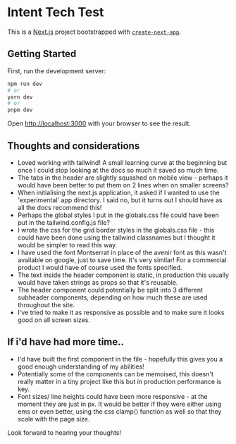 # Intent Tech Test

This is a [Next.js](https://nextjs.org/) project bootstrapped with [`create-next-app`](https://github.com/vercel/next.js/tree/canary/packages/create-next-app).

## Getting Started

First, run the development server:

```bash
npm run dev
# or
yarn dev
# or
pnpm dev
```

Open [http://localhost:3000](http://localhost:3000) with your browser to see the result.

## Thoughts and considerations
- Loved working with tailwind! A small learning curve at the beginning but once I could stop looking at the docs so much it saved so much time. 
- The tabs in the header are slightly squashed on mobile view - perhaps it would have been better to put them on 2 lines when on smaller screens?
- When initialising the next.js application, it asked if I wanted to use the 'experimental' app directory. I said no, but it turns out I should have as all the docs recommend this!
- Perhaps the global styles I put in the globals.css file could have been put in the tailwind.config.js file?
- I wrote the css for the grid border styles in the globals.css file - this could have been done using the tailwind classnames but I thought it would be simpler to read this way.
- I have used the font Montserrat in place of the avenir font as this wasn't available on google, just to save time. It's very similar! For a commercial product I would have of course used the fonts specified.
- The text inside the header component is static, in production this usually would have taken strings as props so that it's reusable.
- The header component could potentially be split into 3 different subheader components, depending on how much these are used throughout the site.
- I've tried to make it as responsive as possible and to make sure it looks good on all screen sizes.

## If i'd have had more time..
- I'd have built the first component in the file - hopefully this gives you a good enough understanding of my abilities!
- Potentially some of the components can be memoised, this doesn't really matter in a tiny project like this but in production performance is key.
- Font sizes/ line heights could have been more responsive - at the moment they are just in px. It would be better if they were either using ems or even better, using the css clamp() function as well so that they scale with the page size.

Look forward to hearing your thoughts!